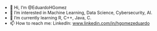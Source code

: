 - 👋 Hi, I’m @EduardoHGomez
- 👀 I’m interested in Machine Learning, Data Science, Cybersecurity, AI.
- 🌱 I’m currently learning R, C++, Java, C.
- 📫 How to reach me:
LinkedIn: www.linkedin.com/in/hgomezeduardo
